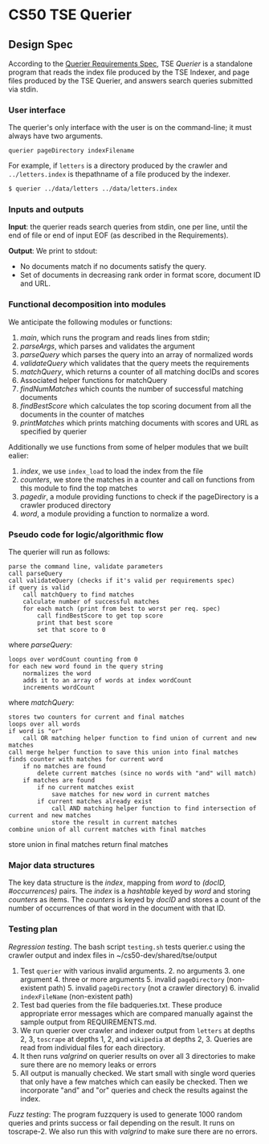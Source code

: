 # CS50 TSE Querier
## Design Spec

According to the [Querier Requirements Spec](REQUIREMENTS.md), TSE *Querier* is a standalone program that reads the index file produced by the TSE Indexer, and page files produced by the TSE Querier, and answers search queries submitted via stdin.

### User interface

The querier's only interface with the user is on the command-line; it must always have two arguments.

```
querier pageDirectory indexFilename
```

For example, if `letters` is a directory produced by the crawler and `../letters.index` is thepathname of a file produced by the indexer.

``` bash
$ querier ../data/letters ../data/letters.index
```

### Inputs and outputs

**Input**: the querier reads search queries from stdin, one per line, until the end of file or end of input EOF (as described in the Requirements).

**Output**: We print to stdout:
- No documents match if no documents satisfy the query.
- Set of documents in decreasing rank order in format score, document ID and URL.

### Functional decomposition into modules

We anticipate the following modules or functions:

 1. *main*, which runs the program and reads lines from stdin;
 2. *parseArgs*, which parses and validates the argument
 3. *parseQuery* which parses the query into an array of normalized words
 4. *validateQuery* which validates that the query meets the requirements
 5. *matchQuery*, which returns a counter of all matching docIDs and scores
 6. Associated helper functions for matchQuery
 7. *findNumMatches* which counts the number of successful matching documents
 8. *findBestScore* which calculates the top scoring document from all the documents in the counter of matches
 8. *printMatches* which prints matching documents with scores and URL as specified by querier

Additionally we use functions from some of helper modules that we built ealier:

 1. *index*, we use `index_load` to load the index from the file
 1. *counters*, we store the matches in a counter and call on functions from this module to find the top matches
 2. *pagedir*, a module providing functions to check if the pageDirectory is a crawler produced directory
 4. *word*, a module providing a function to normalize a word.

### Pseudo code for logic/algorithmic flow

The querier will run as follows:

	parse the command line, validate parameters
	call parseQuery
	call validateQuery (checks if it's valid per requirements spec)
	if query is valid
		call matchQuery to find matches
		calculate number of successful matches
		for each match (print from best to worst per req. spec)
			call findBestScore to get top score
			print that best score
			set that score to 0

where *parseQuery:*

	loops over wordCount counting from 0
	for each new word found in the query string
		normalizes the word
		adds it to an array of words at index wordCount
		increments wordCount

where *matchQuery:*

	stores two counters for current and final matches
	loops over all words
	if word is "or"
		call OR matching helper function to find union of current and new matches
    call merge helper function to save this union into final matches
	finds counter with matches for current word
		if no matches are found 
			delete current matches (since no words with "and" will match)
		if matches are found
			if no current matches exist
				save matches for new word in current matches
			if current matches already exist
				call AND matching helper function to find intersection of current and new matches
				store the result in current matches
	combine union of all current matches with final matches
  store union in final matches
	return final matches


### Major data structures

The key data structure is the *index*, mapping from *word* to *(docID, #occurrences)* pairs.
The *index* is a *hashtable* keyed by *word* and storing *counters* as items.
The *counters* is keyed by *docID* and stores a count of the number of occurrences of that word in the document with that ID. 

### Testing plan

*Regression testing*.  The bash script `testing.sh` tests querier.c using the crawler output and index files in ~/cs50-dev/shared/tse/output

1. Test `querier` with various invalid arguments.
	2. no arguments
	3. one argument
	4. three or more arguments
	5. invalid `pageDirectory` (non-existent path)
	5. invalid `pageDirectory` (not a crawler directory)
	6. invalid `indexFileName` (non-existent path)
2. Test bad queries from the file badqueries.txt. These produce appropriate error messages which are compared manually against the sample output from REQUIREMENTS.md. 
3. We run querier over crawler and indexer output from `letters` at depths 2, 3, `toscrape` at depths 1, 2, and `wikipedia` at depths 2, 3. Queries are read from individual files for each directory.
4. It then runs *valgrind* on querier results on over all 3 directories to make sure there are no memory leaks or errors
5. All output is manually checked. We start small with single word queries that only have a few matches which can easily be checked. Then we incorporate "and" and "or" queries and check the results against the index.

*Fuzz testing*: The program fuzzquery is used to generate 1000 random queries and prints success or fail depending on the result. It runs on toscrape-2. We also run this with *valgrind* to make sure there are no errors.



